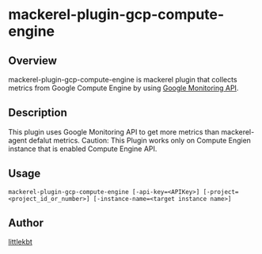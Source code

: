 mackerel-plugin-gcp-compute-engine
====

## Overview

mackerel-plugin-gcp-compute-engine is mackerel plugin that collects metrics from Google Compute Engine by using [Google Monitoring API](https://cloud.google.com/monitoring/api/v3/).

## Description


This plugin uses Google Monitoring API to get more metrics than mackerel-agent defalut metrics. 
Caution: This Plugin works only on Compute Engien instance that is enabled Compute Engine API. 

## Usage

```shell
mackerel-plugin-gcp-compute-engine [-api-key=<APIKey>] [-project=<project_id_or_number>] [-instance-name=<target instance name>]
```
## Author

[littlekbt](https://github.com/littlekbt)
